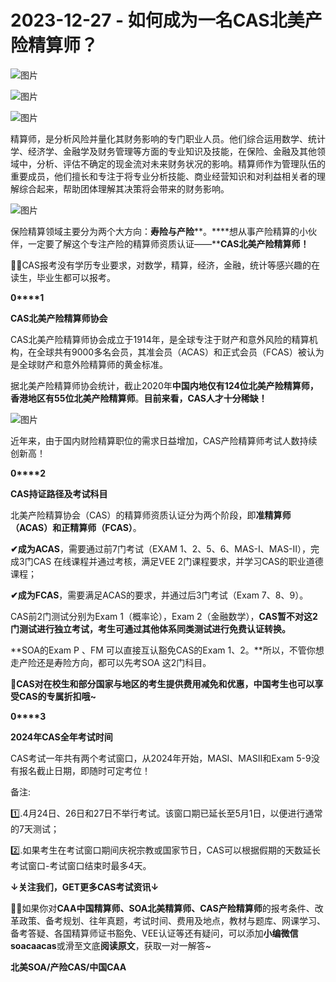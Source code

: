 # 2023-12-27 - 如何成为一名CAS北美产险精算师？

![图片](https://mmbiz.qpic.cn/mmbiz_jpg/mK3FpI9af4kg4PH3You8v1p2s4zAl35ZxNnxg0MdNmVTvH2IJcatox7FnBcNAnYE4JN8ZPBDeK1yLvRwqaptmA/640?wx_fmt=jpeg&wxfrom=5&wx_lazy=1&wx_co=1&tp=webp)

![图片](https://mmbiz.qpic.cn/mmbiz_gif/mK3FpI9af4kg4PH3You8v1p2s4zAl35ZQkpnCFrL4sxibTsCHduia44N0WRpw0ibe62rGfxowYB0ZzQROPDAlhh3Q/640?wx_fmt=gif&wxfrom=5&wx_lazy=1&tp=webp)

![图片](https://mmbiz.qpic.cn/mmbiz_gif/mK3FpI9af4mm0RicwxW1ohTWZ6qk5yHH1slJyywKJEMTsSZDJehyJ3Hyq67LqkIAFTd5mD84FIibrSbgxEPia0aTQ/640?wx_fmt=gif&tp=webp&wxfrom=5&wx_lazy=1)

精算师，是分析风险并量化其财务影响的专门职业人员。他们综合运用数学、统计学、经济学、金融学及财务管理等方面的专业知识及技能，在保险、金融及其他领域中，分析、评估不确定的现金流对未来财务状况的影响。精算师作为管理队伍的重要成员，他们擅长和专注于将专业分析技能、商业经营知识和对利益相关者的理解综合起来，帮助团体理解其决策将会带来的财务影响。

![图片](https://mmbiz.qpic.cn/mmbiz_gif/mK3FpI9af4mm0RicwxW1ohTWZ6qk5yHH1slJyywKJEMTsSZDJehyJ3Hyq67LqkIAFTd5mD84FIibrSbgxEPia0aTQ/640?wx_fmt=gif&tp=webp&wxfrom=5&wx_lazy=1)

保险精算领域主要分为两个大方向：**寿险与产险****。****想从事产险精算的小伙伴，一定要了解这个专注产险的精算师资质认证——****CAS北美产险精算师！**

💁‍♀️CAS报考没有学历专业要求，对数学，精算，经济，金融，统计等感兴趣的在读生，毕业生都可以报考。

**0****1**

**CAS北美产险精算师协会**

CAS北美产险精算师协会成立于1914年，是全球专注于财产和意外风险的精算机构，在全球共有9000多名会员，其准会员（ACAS）和正式会员（FCAS）被认为是全球财产和意外险精算师的黄金标准。 

据北美产险精算师协会统计，截止2020年**中国内地仅有124位北美产险精算师，香港地区有55位北美产险精算师**。**目前来看，CAS人才十分稀缺！**

![图片](https://mmbiz.qpic.cn/mmbiz_png/ZQ5icu64mWeNv2kKCZMgLhkHBS7fiakYOUhzibD7ia1my8JcvsswWUWNFwnvYjuRjqMcyjLbeShIOw3svart8TovRg/640?wx_fmt=png&tp=webp&wxfrom=5&wx_lazy=1)

近年来，由于国内财险精算职位的需求日益增加，CAS产险精算师考试人数持续创新高！

**0****2**

**CAS持证路径及考试科目**

北美产险精算协会（CAS）的精算师资质认证分为两个阶段，即**准精算师（ACAS）和正精算师（FCAS）**。

**✔成为ACAS**，需要通过前7门考试（EXAM 1、2、5、6、MAS-I、MAS-II），完成3门CAS 在线课程并通过考核，满足VEE 2门课程要求，并学习CAS的职业道德课程；

**✔成为FCAS**，需要满足ACAS的要求，并通过后3门考试（Exam 7、8、9）。



CAS前2门测试分别为Exam 1（概率论），Exam 2（金融数学），**CAS暂不对这2门测试进行独立考试，考生可通过其他体系同类测试进行免费认证转换。**

**SOA的Exam P 、FM 可以直接互认豁免CAS的Exam 1、2。**所以，不管你想走产险还是寿险方向，都可以先考SOA 这2门科目。

**🙋CAS对在校生和部分国家与地区的考生提供费用减免和优惠，中国考生也可以享受CAS的专属折扣哦~**

**0****3**

**2024年CAS全年考试时间**

CAS考试一年共有两个考试窗口，从2024年开始，MASI、MASII和Exam 5-9没有报名截止日期，即随时可定考位！



备注:

1️⃣.4月24日、26日和27日不举行考试。该窗口期已延长至5月1日，以便进行通常的7天测试；

2️⃣.如果考生在考试窗口期间庆祝宗教或国家节日，CAS可以根据假期的天数延长考试窗口-考试窗口结束时最多4天。

**↓关注我们，GET更多CAS考试资讯↓**

**💁‍♀️**如果你对**CAA中国精算师、SOA北美精算师、CAS产险精算师**的报考条件、改革政策、备考规划、往年真题，考试时间、费用及地点，教材与题库、网课学习、备考答疑、各国精算师证书豁免、VEE认证等还有疑问，可以添加**小编微信soacaacas**或滑至文底**阅读原文**，获取一对一解答~

**北美SOA/产险CAS/中国CAA**
